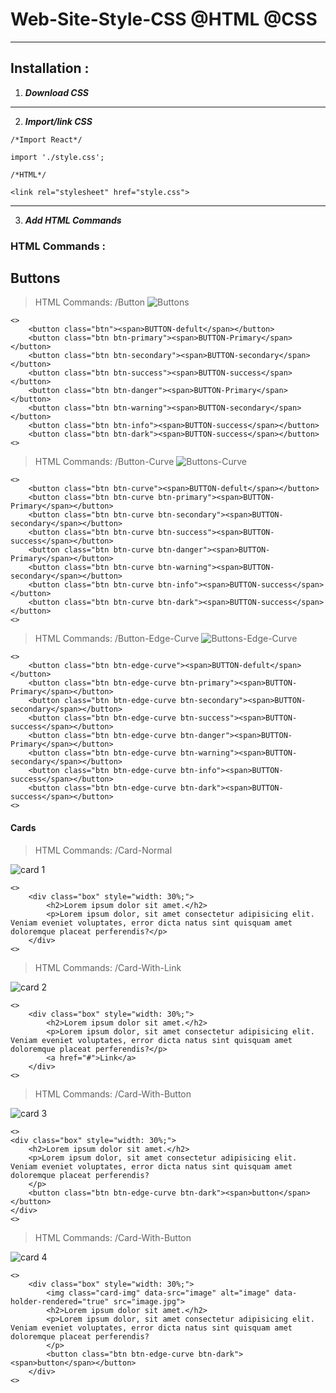 # Web-Site-Style-CSS @HTML @CSS
------------------

## Installation :

1. ***Download CSS***
------------------

2. ***Import/link CSS***

```
/*Import React*/

import './style.css';
```
```
/*HTML*/

<link rel="stylesheet" href="style.css">
```
------------------

3. ***Add HTML Commands***

### HTML Commands :

## Buttons

> HTML Commands: /Button
![Buttons](https://user-images.githubusercontent.com/46102435/132737911-1a296d21-c193-414d-b61b-73481d198ee1.PNG)

```
<>
	<button class="btn"><span>BUTTON-defult</span></button>
	<button class="btn btn-primary"><span>BUTTON-Primary</span></button>
	<button class="btn btn-secondary"><span>BUTTON-secondary</span></button>
	<button class="btn btn-success"><span>BUTTON-success</span></button>
	<button class="btn btn-danger"><span>BUTTON-Primary</span></button>
	<button class="btn btn-warning"><span>BUTTON-secondary</span></button>
	<button class="btn btn-info"><span>BUTTON-success</span></button>
	<button class="btn btn-dark"><span>BUTTON-success</span></button>
<>
```

> HTML Commands: /Button-Curve
![Buttons-Curve](https://user-images.githubusercontent.com/46102435/132737915-1ada018b-4bbc-4c20-a810-f481590ad68d.PNG)

```
<>
	<button class="btn btn-curve"><span>BUTTON-defult</span></button>
	<button class="btn btn-curve btn-primary"><span>BUTTON-Primary</span></button>
	<button class="btn btn-curve btn-secondary"><span>BUTTON-secondary</span></button>
	<button class="btn btn-curve btn-success"><span>BUTTON-success</span></button>
	<button class="btn btn-curve btn-danger"><span>BUTTON-Primary</span></button>
	<button class="btn btn-curve btn-warning"><span>BUTTON-secondary</span></button>
	<button class="btn btn-curve btn-info"><span>BUTTON-success</span></button>
	<button class="btn btn-curve btn-dark"><span>BUTTON-success</span></button>
<>
```

> HTML Commands: /Button-Edge-Curve
![Buttons-Edge-Curve](https://user-images.githubusercontent.com/46102435/132737920-42747251-dca2-4026-92c9-9caf3833cb60.PNG)

```
<>
	<button class="btn btn-edge-curve"><span>BUTTON-defult</span></button>
	<button class="btn btn-edge-curve btn-primary"><span>BUTTON-Primary</span></button>
	<button class="btn btn-edge-curve btn-secondary"><span>BUTTON-secondary</span></button>
	<button class="btn btn-edge-curve btn-success"><span>BUTTON-success</span></button>
	<button class="btn btn-edge-curve btn-danger"><span>BUTTON-Primary</span></button>
	<button class="btn btn-edge-curve btn-warning"><span>BUTTON-secondary</span></button>
	<button class="btn btn-edge-curve btn-info"><span>BUTTON-success</span></button>
	<button class="btn btn-edge-curve btn-dark"><span>BUTTON-success</span></button>
<>

```

#### Cards

> HTML Commands: /Card-Normal

![card 1](https://user-images.githubusercontent.com/46102435/132839439-0d62ea5b-56a7-406f-b34f-882080241757.PNG)

```
<>
	<div class="box" style="width: 30%;">
		<h2>Lorem ipsum dolor sit amet.</h2>
		<p>Lorem ipsum dolor, sit amet consectetur adipisicing elit. Veniam eveniet voluptates, error dicta natus sint quisquam amet doloremque placeat perferendis?</p>
	</div>
<>
```

> HTML Commands: /Card-With-Link

![card 2](https://user-images.githubusercontent.com/46102435/132839442-9f712a9f-85b2-4c6a-849a-74665d4d7e22.PNG)

```
<>
	<div class="box" style="width: 30%;">
		<h2>Lorem ipsum dolor sit amet.</h2>
		<p>Lorem ipsum dolor, sit amet consectetur adipisicing elit. Veniam eveniet voluptates, error dicta natus sint quisquam amet doloremque placeat perferendis?</p>
		<a href="#">Link</a>
	</div>
<>
```

> HTML Commands: /Card-With-Button

![card 3](https://user-images.githubusercontent.com/46102435/132839445-345a0d46-bf61-4f8b-ae6f-609fe66b1a3c.PNG)

```
<>
<div class="box" style="width: 30%;">
	<h2>Lorem ipsum dolor sit amet.</h2>
	<p>Lorem ipsum dolor, sit amet consectetur adipisicing elit. Veniam eveniet voluptates, error dicta natus sint quisquam amet doloremque placeat perferendis?
	</p>
	<button class="btn btn-edge-curve btn-dark"><span>button</span></button>
</div>
<>
```

> HTML Commands: /Card-With-Button

![card 4](https://user-images.githubusercontent.com/46102435/132839449-abdb3997-d932-4bcd-b5ee-6d3e05fe898f.PNG)

```
<>
	<div class="box" style="width: 30%;">
		<img class="card-img" data-src="image" alt="image" data-holder-rendered="true" src="image.jpg">
		<h2>Lorem ipsum dolor sit amet.</h2>
		<p>Lorem ipsum dolor, sit amet consectetur adipisicing elit. Veniam eveniet voluptates, error dicta natus sint quisquam amet doloremque placeat perferendis?
		</p>
		<button class="btn btn-edge-curve btn-dark"><span>button</span></button>
	</div>
<>
```
